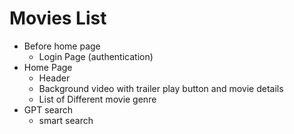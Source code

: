 # Movies List

- Before home page
  - Login Page (authentication)
- Home Page
  - Header
  - Background video with trailer play button and movie details
  - List of Different movie genre
- GPT search
  - smart search
